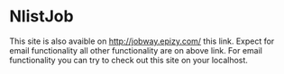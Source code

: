 # NlistJob
This site is also avaible on http://jobway.epizy.com/ this link.
Expect for email functionality all other functionality are on above link.
For email functionality you can try to check out this site on your localhost.
